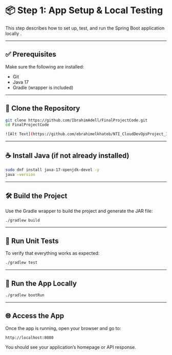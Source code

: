 # 📦 Step 1: App Setup & Local Testing 

This step describes how to set up, test, and run the Spring Boot application locally .

---

## ✅ Prerequisites

Make sure the following are installed:

- Git
- Java 17
- Gradle (wrapper is included)

---

## 🧾 Clone the Repository

```bash
git clone https://github.com/IbrahimAdell/FinalProjectCode.git
cd FinalProjectCode

![Alt Text](https://github.com/ebrahimelkhateb/NTI_CloudDevOpsProject_IVOLVE/blob/main/assets/clone%20repo.png?raw=true)
```

---

## ☕ Install Java (if not already installed)

```bash
sudo dnf install java-17-openjdk-devel -y
java -version
```

---

## 🛠 Build the Project

Use the Gradle wrapper to build the project and generate the JAR file:

```bash
./gradlew build
```

---

## 🧪 Run Unit Tests

To verify that everything works as expected:

```bash
./gradlew test
```


---

## 🚀 Run the App Locally

```bash
./gradlew bootRun
```



---

## 🌐 Access the App

Once the app is running, open your browser and go to:

```
http://localhost:8080
```

You should see your application’s homepage or API response.
